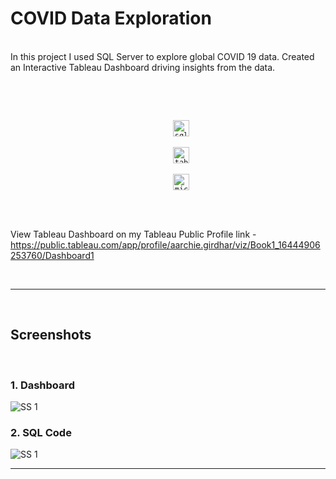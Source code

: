 # COVID Data Exploration

<br>
In this project I used SQL Server to explore global COVID 19 data. Created an Interactive Tableau Dashboard driving insights from the data.

<br><br>

<p align="center">
    <code>
      <img alt="sql" width="26px" src="https://img.icons8.com/ios-filled/50/000000/sql.png">
    </code>
    <code>
      <img alt="tableau" width="26px" src="https://img.icons8.com/color/48/000000/tableau-software.png">
    </code>
    <code>
      <img alt="microsoft" width="26px" src="https://img.icons8.com/color/48/000000/microsoft.png">
    </code>
</p>

<br>

View Tableau Dashboard on my Tableau Public Profile link -
https://public.tableau.com/app/profile/aarchie.girdhar/viz/Book1_16444906253760/Dashboard1

<br>

---

<br>

## Screenshots

<br>

### 1. Dashboard

<img src="https://github.com/Aarchie-05/COVID-Data-Analysis/blob/main/dashboard.png" alt="SS 1"/>

### 2. SQL Code

<img src="https://github.com/Aarchie-05/COVID-Data-Analysis/blob/main/Code.png" alt="SS 1"/>

---
